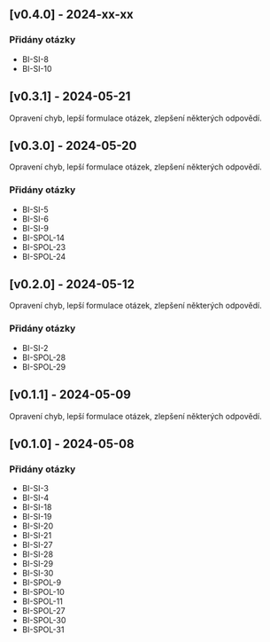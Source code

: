 
## [v0.4.0] - 2024-xx-xx

### Přidány otázky
- BI-SI-8
- BI-SI-10
## [v0.3.1] - 2024-05-21

Opravení chyb, lepší formulace otázek, zlepšení některých odpovědí.
## [v0.3.0] - 2024-05-20

Opravení chyb, lepší formulace otázek, zlepšení některých odpovědí.
### Přidány otázky
- BI-SI-5
- BI-SI-6
- BI-SI-9
- BI-SPOL-14
- BI-SPOL-23
- BI-SPOL-24
## [v0.2.0] - 2024-05-12

Opravení chyb, lepší formulace otázek, zlepšení některých odpovědí.
### Přidány otázky
- BI-SI-2
- BI-SPOL-28
- BI-SPOL-29
## [v0.1.1] - 2024-05-09

Opravení chyb, lepší formulace otázek, zlepšení některých odpovědí.
## [v0.1.0] - 2024-05-08

### Přidány otázky
- BI-SI-3
- BI-SI-4
- BI-SI-18
- BI-SI-19
- BI-SI-20
- BI-SI-21
- BI-SI-27
- BI-SI-28
- BI-SI-29
- BI-SI-30
- BI-SPOL-9
- BI-SPOL-10
- BI-SPOL-11
- BI-SPOL-27
- BI-SPOL-30
- BI-SPOL-31
